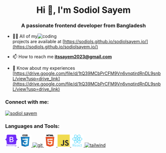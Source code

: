  <h1 align="center">Hi 👋, I'm Sodiol Sayem</h1>
<h3 align="center">A passionate frontend developer from Bangladesh</h3>
<img align="right" src="https://i.pinimg.com/originals/e4/26/70/e426702edf874b181aced1e2fa5c6cde.gif" alt="coding" width="400">

- 👨‍💻 All of my projects are available at [https://sodiols.github.io/sodiolsayem.io/](https://sodiols.github.io/sodiolsayem.io/)

- 📫 How to reach me **itssayem2023@gmail.com**

- 📄 Know about my experiences [https://drive.google.com/file/d/1tQ39MCbPrCFM9Vn6vnqtirdRnDL9snbL/view?usp=drive_link](https://drive.google.com/file/d/1tQ39MCbPrCFM9Vn6vnqtirdRnDL9snbL/view?usp=drive_link)

<h3 align="left">Connect with me:</h3>
<p align="left">
<a href="https://fb.com/sodiol sayem" target="blank"><img align="center" src="https://raw.githubusercontent.com/rahuldkjain/github-profile-readme-generator/master/src/images/icons/Social/facebook.svg" alt="sodiol sayem" height="30" width="40" /></a>
</p>

<h3 align="left">Languages and Tools:</h3>
<p align="left"> <a href="https://getbootstrap.com" target="_blank" rel="noreferrer"> <img src="https://raw.githubusercontent.com/devicons/devicon/master/icons/bootstrap/bootstrap-plain-wordmark.svg" alt="bootstrap" width="40" height="40"/> </a> <a href="https://www.w3schools.com/css/" target="_blank" rel="noreferrer"> <img src="https://raw.githubusercontent.com/devicons/devicon/master/icons/css3/css3-original-wordmark.svg" alt="css3" width="40" height="40"/> </a> <a href="https://git-scm.com/" target="_blank" rel="noreferrer"> <img src="https://www.vectorlogo.zone/logos/git-scm/git-scm-icon.svg" alt="git" width="40" height="40"/> </a> <a href="https://www.w3.org/html/" target="_blank" rel="noreferrer"> <img src="https://raw.githubusercontent.com/devicons/devicon/master/icons/html5/html5-original-wordmark.svg" alt="html5" width="40" height="40"/> </a> <a href="https://developer.mozilla.org/en-US/docs/Web/JavaScript" target="_blank" rel="noreferrer"> <img src="https://raw.githubusercontent.com/devicons/devicon/master/icons/javascript/javascript-original.svg" alt="javascript" width="40" height="40"/> </a> <a href="https://reactjs.org/" target="_blank" rel="noreferrer"> <img src="https://raw.githubusercontent.com/devicons/devicon/master/icons/react/react-original-wordmark.svg" alt="react" width="40" height="40"/> </a> <a href="https://tailwindcss.com/" target="_blank" rel="noreferrer"> <img src="https://www.vectorlogo.zone/logos/tailwindcss/tailwindcss-icon.svg" alt="tailwind" width="40" height="40"/> </a> </p>
